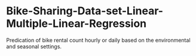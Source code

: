 # Bike-Sharing-Data-set-Linear-Multiple-Linear-Regression
Predication of bike rental count hourly or daily based on the environmental and seasonal settings.

